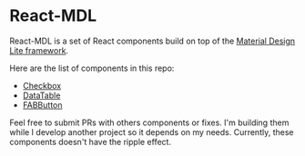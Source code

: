 # React-MDL

React-MDL is a set of React components build on top of the [Material Design Lite framework](https://github.com/google/material-design-lite).

Here are the list of components in this repo:

- [Checkbox](/src/Checkbox.js)
- [DataTable](/src/DataTable.js)
- [FABButton](/src/FABButton.js)

Feel free to submit PRs with others components or fixes. I'm building them while I develop another project so it depends on my needs. Currently, these components doesn't have the ripple effect.